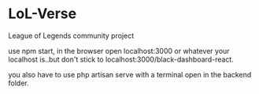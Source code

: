 # LoL-Verse
League of Legends community project

use npm start,
in the browser open localhost:3000 or whatever your localhost is..but don't stick to localhost:3000/black-dashboard-react.

you also have to use php artisan serve with a terminal open in the backend folder.
